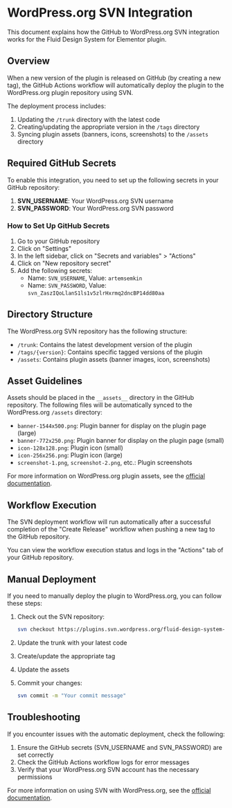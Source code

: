 # WordPress.org SVN Integration

This document explains how the GitHub to WordPress.org SVN integration works for the Fluid Design System for Elementor plugin.

## Overview

When a new version of the plugin is released on GitHub (by creating a new tag), the GitHub Actions workflow will automatically deploy the plugin to the WordPress.org plugin repository using SVN.

The deployment process includes:

1. Updating the `/trunk` directory with the latest code
2. Creating/updating the appropriate version in the `/tags` directory
3. Syncing plugin assets (banners, icons, screenshots) to the `/assets` directory

## Required GitHub Secrets

To enable this integration, you need to set up the following secrets in your GitHub repository:

1. **SVN_USERNAME**: Your WordPress.org SVN username
2. **SVN_PASSWORD**: Your WordPress.org SVN password

### How to Set Up GitHub Secrets

1. Go to your GitHub repository
2. Click on "Settings"
3. In the left sidebar, click on "Secrets and variables" > "Actions"
4. Click on "New repository secret"
5. Add the following secrets:
   - Name: `SVN_USERNAME`, Value: `artemsemkin`
   - Name: `SVN_PASSWORD`, Value: `svn_ZaszIQoLlanS1ls1v5zlrHxrmq2dncBP14dd80aa`

## Directory Structure

The WordPress.org SVN repository has the following structure:

- `/trunk`: Contains the latest development version of the plugin
- `/tags/{version}`: Contains specific tagged versions of the plugin
- `/assets`: Contains plugin assets (banner images, icon, screenshots)

## Asset Guidelines

Assets should be placed in the `__assets__` directory in the GitHub repository. The following files will be automatically synced to the WordPress.org `/assets` directory:

- `banner-1544x500.png`: Plugin banner for display on the plugin page (large)
- `banner-772x250.png`: Plugin banner for display on the plugin page (small)
- `icon-128x128.png`: Plugin icon (small)
- `icon-256x256.png`: Plugin icon (large)
- `screenshot-1.png`, `screenshot-2.png`, etc.: Plugin screenshots

For more information on WordPress.org plugin assets, see the [official documentation](https://developer.wordpress.org/plugins/wordpress-org/how-your-plugin-assets-work/).

## Workflow Execution

The SVN deployment workflow will run automatically after a successful completion of the "Create Release" workflow when pushing a new tag to the GitHub repository.

You can view the workflow execution status and logs in the "Actions" tab of your GitHub repository.

## Manual Deployment

If you need to manually deploy the plugin to WordPress.org, you can follow these steps:

1. Check out the SVN repository:

   ```bash
   svn checkout https://plugins.svn.wordpress.org/fluid-design-system-for-elementor/
   ```

2. Update the trunk with your latest code
3. Create/update the appropriate tag
4. Update the assets
5. Commit your changes:
   ```bash
   svn commit -m "Your commit message"
   ```

## Troubleshooting

If you encounter issues with the automatic deployment, check the following:

1. Ensure the GitHub secrets (SVN_USERNAME and SVN_PASSWORD) are set correctly
2. Check the GitHub Actions workflow logs for error messages
3. Verify that your WordPress.org SVN account has the necessary permissions

For more information on using SVN with WordPress.org, see the [official documentation](https://developer.wordpress.org/plugins/wordpress-org/how-to-use-subversion/).
